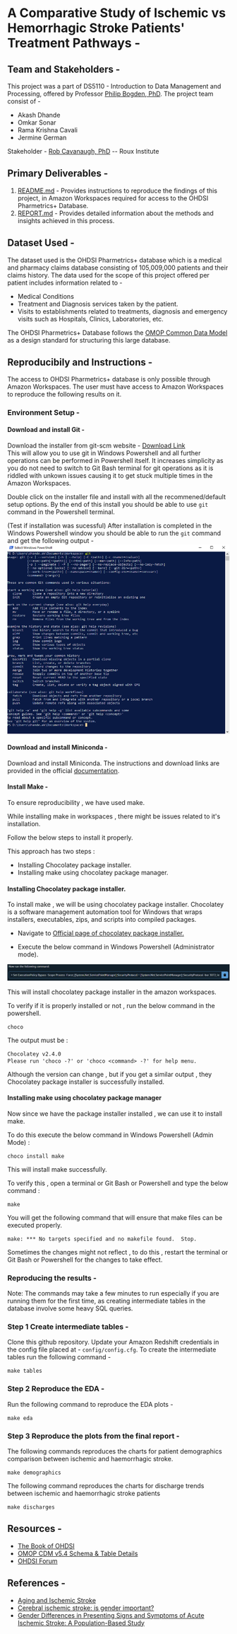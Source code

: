 # A Comparative Study of Ischemic vs Hemorrhagic Stroke Patients' Treatment Pathways -
## Team and Stakeholders -
This project was a part of DS5110 - Introduction to Data Management and Processing, offered by Professor [Philip Bogden, PhD](https://roux.northeastern.edu/people/philip-bogden/). 
The project team consist of -
- Akash Dhande
- Omkar Sonar
- Rama Krishna Cavali
- Jermine German

Stakeholder - [Rob Cavanaugh, PhD](https://roux.northeastern.edu/people/rob-cavanaugh/) -- Roux Institute
## Primary Deliverables -
1. [README.md](README.md) - Provides instructions to reproduce the findings of this project, in Amazon Workspaces required for access to the OHDSI Pharmetrics+ Database.
2. [REPORT.md](REPORT.md) - Provides detailed information about the methods and insights achieved in this process.

## Dataset Used - 
The dataset used is the OHDSI Pharmetrics+ database which is a medical and pharmacy claims database consisting of 105,009,000 patients and their claims history. The data used for the scope of this project offered per patient includes information related to -
- Medical Conditions
- Treatment and Diagnosis services taken by the patient. 
- Visits to establishments related to treatments, diagnosis and emergency visits such as Hospitals, Clinics, Laboratories, etc.

The OHDSI Pharmetrics+ Database follows the [OMOP Common Data Model](https://www.ohdsi.org/data-standardization) as a design standard for structuring this large database.

## Reproducibily and Instructions -
The access to OHDSI Pharmetrics+ database is only possible through Amazon Workspaces. The user must have access to Amazon Workspaces to reproduce the following results on it.

### Environment Setup -

#### Download and install Git -
Download the installer from git-scm website - [Download Link](https://github.com/git-for-windows/git/releases/download/v2.47.1.windows.1/Git-2.47.1-64-bit.exe)<br>
This will allow you to use git in Windows Powershell and all further operations can be performed in Powershell itself. It increases simplicity as you do not need to switch to Git Bash terminal for git operations as it is riddled with unkown issues causing it to get stuck multiple times in the Amazon Workspaces.

Double click on the installer file and install with all the recommened/default setup options. By the end of this install you should be able to use `git` command in the Powershell terminal.

(Test if installation was sucessful) After installation is completed in the Windows Powershell window you should be able to run the `git` command and get the following output -
![](assets/git_verify.png)


#### Download and install Miniconda -
Download and install Miniconda. The instructions and download links are provided in the official [documentation](https://docs.anaconda.com/miniconda/install/).


#### Install Make -
To ensure reproducibility , we have used make.

While installing make in workspaces , there might be issues related to it's installation.

Follow the below steps to install it properly.

This approach has two steps :

* Installing Chocolatey package installer.
* Installing make using chocolatey package manager. 

#### Installing Chocolatey package installer.

To install make , we will be using chocolatey package installer. Chocolatey is a software management automation tool for Windows that wraps installers, executables, zips, and scripts into compiled packages.

* Navigate to [Official page of chocolatey package installer.](https://chocolatey.org/install)

* Execute the below command in Windows Powershell (Administrator mode).

<img src= "assets/script.png">

This will install chocolatey package installer in the amazon workspaces.

To verify if it is properly installed or not , run the below command in the powershell.
```
choco
```
The output must be :

```
Chocolatey v2.4.0
Please run 'choco -?' or 'choco <command> -?' for help menu.
```

Although the version can change , but if you get a similar output , they Chocolatey package installer is successfully installed.

#### Installing make using chocolatey package manager

Now since we have the package installer installed , we can use it to install make.

To do this execute the below command in Windows Powershell (Admin Mode) :

```
choco install make
```

This will install make successfully.

To verify this , open a terminal or Git Bash or Powershell and type the below command :

```
make 
```

You will get the following command that will ensure that make files can be executed properly.

```
make: *** No targets specified and no makefile found.  Stop.
```

Sometimes the changes might not reflect , to do this , restart the terminal or Git Bash or Powershell for the changes to take effect.

### Reproducing the results -
Note: The commands may take a few minutes to run especially if you are running them for the first time, as creating intermediate tables in the database involve some heavy SQL queries.

### Step 1 Create intermediate tables -
Clone this github repository. Update your Amazon Redshift credentials in the config file placed at - `config/config.cfg`. To create the intermediate tables run the following command -
```
make tables
```
### Step 2 Reproduce the EDA -
Run the following command to reproduce the EDA plots -
```
make eda
```
### Step 3 Reproduce the plots from the final report -
The following commands reproduces the charts for patient demographics comparison between ischemic and haemorrhagic stroke.
```
make demographics
```
The following command reproduces the charts for discharge trends between ischemic and haemorrhagic stroke patients
```
make discharges
```

## Resources -
-  [The Book of OHDSI](https://ohdsi.github.io/TheBookOfOhdsi/)
-  [OMOP CDM v5.4 Schema & Table Details](https://ohdsi.github.io/CommonDataModel/cdm54.html)
-  [OHDSI Forum](https://forums.ohdsi.org/)

## References - 
- [Aging and Ischemic Stroke](https://doi.org/10.18632/aging.101931)
- [Cerebral ischemic stroke: is gender important?](https://doi.org/10.1038/jcbfm.2013.102)
- [Gender Differences in Presenting Signs and Symptoms of Acute Ischemic Stroke: A Population-Based Study](https://doi.org/10.1016/j.genm.2011.08.001)